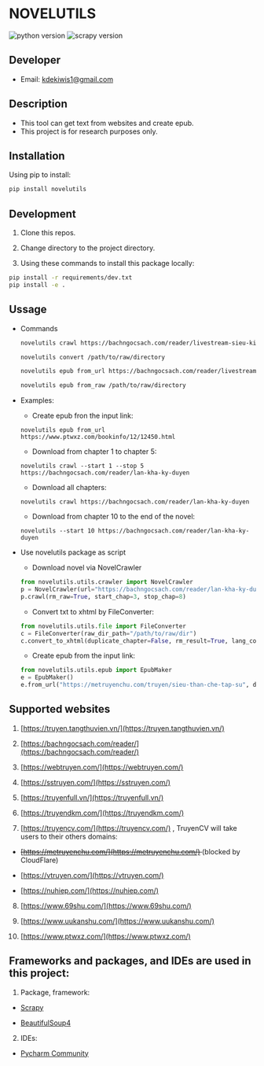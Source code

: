 # NOVELUTILS

![python version](https://img.shields.io/badge/python-3.10.0-blue) ![scrapy version](https://img.shields.io/badge/scrapy-2.5.1-blue)

## Developer

- Email: kdekiwis1@gmail.com

## Description

- This tool can get text from websites and create epub.
- This project is for research purposes only.

## Installation

Using pip to install:

  ```bash
  pip install novelutils
  ```

## Development

1. Clone this repos.

2. Change directory to the project directory.

3. Using these commands to install this package locally:

```bash
pip install -r requirements/dev.txt
pip install -e .
```

## Ussage

- Commands

  ```bash
  novelutils crawl https://bachngocsach.com/reader/livestream-sieu-kinh-di

  novelutils convert /path/to/raw/directory

  novelutils epub from_url https://bachngocsach.com/reader/livestream-sieu-kinh-di

  novelutils epub from_raw /path/to/raw/directory
  ```

- Examples:

    - Create epub fron the input link:

    ```shell
    novelutils epub from_url https://www.ptwxz.com/bookinfo/12/12450.html
    ```

    - Download from chapter 1 to chapter 5:

    ```shell
    novelutils crawl --start 1 --stop 5 https://bachngocsach.com/reader/lan-kha-ky-duyen
    ```

    - Download all chapters:

    ```shell
    novelutils crawl https://bachngocsach.com/reader/lan-kha-ky-duyen
    ```

    - Download from chapter 10 to the end of the novel:

    ```shell
    novelutils --start 10 https://bachngocsach.com/reader/lan-kha-ky-duyen
    ```

- Use novelutils package as script

    - Download novel via NovelCrawler

    ```python
    from novelutils.utils.crawler import NovelCrawler
    p = NovelCrawler(url="https://bachngocsach.com/reader/lan-kha-ky-duyen")
    p.crawl(rm_raw=True, start_chap=3, stop_chap=8) 
    ```

    - Convert txt to xhtml by FileConverter:

    ```python
    from novelutils.utils.file import FileConverter
    c = FileConverter(raw_dir_path="/path/to/raw/dir")
    c.convert_to_xhtml(duplicate_chapter=False, rm_result=True, lang_code="vi")
    ```

    - Create epub from the input link:

    ```python
    from novelutils.utils.epub import EpubMaker
    e = EpubMaker()
    e.from_url("https://metruyenchu.com/truyen/sieu-than-che-tap-su", duplicate_chapter=False, start=1, stop=-1)
    ```

## Supported websites

1. [https://truyen.tangthuvien.vn/](https://truyen.tangthuvien.vn/)

2. [https://bachngocsach.com/reader/](https://bachngocsach.com/reader/)

3. [https://webtruyen.com/](https://webtruyen.com/)

4. [https://sstruyen.com/](https://sstruyen.com/)

5. [https://truyenfull.vn/](https://truyenfull.vn/)

6. [https://truyendkm.com/](https://truyendkm.com/)

7. [https://truyencv.com/](https://truyencv.com/) , TruyenCV will take users to their others domains:

  - <del> [https://metruyenchu.com/](https://metruyenchu.com/) </del> (blocked by CloudFlare)

  - [https://vtruyen.com/](https://vtruyen.com/)

  - [https://nuhiep.com/](https://nuhiep.com/)

8. [https://www.69shu.com/](https://www.69shu.com/)

9. [https://www.uukanshu.com/](https://www.uukanshu.com/)

10. [https://www.ptwxz.com/](https://www.ptwxz.com/)


## Frameworks and packages, and IDEs are used in this project:

1. Package, framework:

- [Scrapy](https://scrapy.org/)

- [BeautifulSoup4](https://www.crummy.com/software/BeautifulSoup/)

2. IDEs:

- [Pycharm Community](https://www.jetbrains.com/pycharm/download)